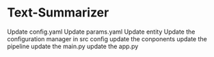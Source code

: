 # Text-Summarizer

Update config.yaml
Update params.yaml
Update entity
Update the configuration manager in src config
update the conponents
update the pipeline
update the main.py
update the app.py

